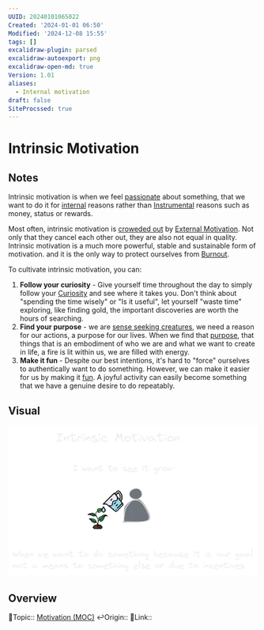 ```yaml
---
UUID: 20240101065022
Created: '2024-01-01 06:50'
Modified: '2024-12-08 15:55'
tags: []
excalidraw-plugin: parsed
excalidraw-autoexport: png
excalidraw-open-md: true
Version: 1.01
aliases:
  - Internal motivation
draft: false
SiteProcssed: true
---
```


# Intrinsic Motivation

## Notes

Intrinsic motivation is when we feel [passionate](/notes/passion.md) about something, that we want to do it for [internal](/notes/intrinsic.md) reasons rather than [Instrumental](/notes/instrumental.md) reasons such as money, status or rewards.

Most often, intrinsic motivation is [croweded out](/notes/crowding-out.md) by [External Motivation](/notes/external-motivation.md). Not only that they cancel each other out, they are also not equal in quality. Intrinsic motivation is a much more powerful, stable and sustainable form of motivation. and it is the only way to protect ourselves from [Burnout](/notes/burnout.md).

To cultivate intrinsic motivation, you can:
1. **Follow your curiosity** - Give yourself time throughout the day to simply follow your [Curiosity](/notes/curiosity.md) and see where it takes you. Don't think about "spending the time wisely" or "Is it useful", let yourself "waste time" exploring, like finding gold, the important discoveries are worth the hours of searching.
2. **Find your purpose** - we are [sense seeking creatures](/notes/sense-seeking-creatures.md), we need a reason for our actions, a purpose for our lives. When we find that [purpose](/notes/lifes-mission.md), that things that is an embodiment of who we are and what we want to create in life, a fire is lit within us, we are filled with energy.
3. **Make it fun** - Despite our best intentions, it's hard to "force" ourselves to authentically want to do something. However, we can make it easier for us by making it [fun](/notes/gamification.md). A joyful activity can easily become something that we have a genuine desire to do repeatably.

## Visual

![Intrinsic Motivation.webp](/notes/intrinsic-motivation.webp)

## Overview
🔼Topic:: [Motivation (MOC)](/mocs/motivation-moc.md)
↩️Origin::
🔗Link::

